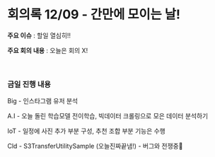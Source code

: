 # 회의록 12/09 - 간만에 모이는 날!

**주요 이슈** :  할일 열심히!!

**주요 회의 내용** :  오늘은 회의 X!

<br>

### 금일 진행 내용

Big - 인스타그램 유저 분석

A.I  - 오늘 돌린 학습모델 전이학습, 빅데이터 크롤링으로 모은 데이터 분석하기

IoT - 일정에 사진 추가 부분 구성, 추천 조합 부분 기능은 수행

Cld - S3TransferUtilitySample (오늘진짜끝냄!) - 버그와 전쟁중🤣

